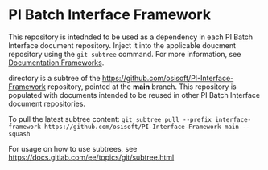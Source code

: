 # PI Batch Interface Framework

This repository is intednded to be used as a dependency in each PI Batch Interface document repository. Inject it into the applicable doucment repository using the `git subtree` command. For more information, see [Documentation Frameworks](https://dev.azure.com/osieng/engineering/_wiki/wikis/Content%20Guild%20playbook.wiki/24425/Documentation-Frameworks).

directory is a subtree of the https://github.com/osisoft/PI-Interface-Framework repository, pointed at the **main** branch. This repository is populated with documents intended to be reused in other PI Batch Interface document repositories.

To pull the latest subtree content: `git subtree pull --prefix interface-framework https://github.com/osisoft/PI-Interface-Framework main --squash`

For usage on how to use subtrees, see https://docs.gitlab.com/ee/topics/git/subtree.html
